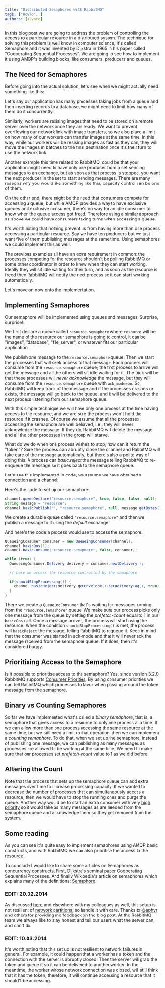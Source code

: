 ```yaml
---
title: "Distributed Semaphores with RabbitMQ"
tags: ["HowTo", ]
authors: [alvaro]
---
```


In this blog post we are going to address the problem of controlling the access to a particular resource in a distributed system. 
The technique for solving this problem is well know in computer science, it's called Semaphore and it was invented by Dijkstra in 1965
in his paper called "Cooperating Sequential Processes". We are going to see how to implement it using AMQP's building blocks, like consumers,
producers and queues. 

<!-- truncate -->

## The Need for Semaphores

Before going into the actual solution, let's see when we might actually need something like this:

Let's say our application has many processes taking jobs from a queue and then inserting records to a database, we might need to limit how many of them do it concurrently.

Similarly, workers are resising images that need to be stored on a remote server over the network once they are ready. We want to prevent overflowing our network link with
image transfers, so we also place a limit on how many of our workers can transfer images at the same time. In this way, while our workers will be resising images as fast
as they can, they will move the images in batches to the final destination once it's their turn to use the network link.

Another example this time related to RabbitMQ, could be that your application might need to have only one producer from a set sending messages to an exchange, but as soon as that process 
is stopped, you want the next producer in the set to start sending messages. There are many reasons why you would like something like this, capacity control can be one of them.

On the other end, there might be the need that consumers compete for accessing a queue, but while AMQP provides a way to have exclusive queues and exclusive consumer, 
there's no way for an idle consumer to know when the queue access got freed. Therefore using a similar approach as above we could have consumers taking turns
when accessing a queue.

It's worth noting that nothing prevent us from having more than one process accessing a particular resource. Say we have ten producers but we just want
five of them publishing messages at the same time. Using semaphores we could implement this as well.

The previous examples all have an extra requirement in common: the processes competing for the resource shouldn't be polling RabbitMQ or some other
coordinator in order to know when they can start working. Ideally they will sit idle waiting for their turn, and as soon as the resource is freed
then RabbitMQ will notify the next process so it can start working automatically.

Let's move on now onto the implementation.

## Implementing Semaphores

Our semaphore will be implemented using queues and messages. Surprise, surprise!.

We first declare a queue called `resource.semaphore` where `resource` will be the name of the resource our semaphore is going to control, it can be "images",
"database", "file_server", or whatever fits our particular application.

We publish *one* message to the `resource.semaphore` queue. Then we start the processes that will seek access to that message. Each process will consume from the 
`resource.semaphore` queue; the first process to arrive will get the message and all the others will sit idle waiting for it. The trick will be that these
processes will *never acknowledge* the message, but they will consume from the `resource.semaphore` queue with `ack_mode=on`. So, RabbitMQ will keep track of the
message and if the processes crashes or exists, the message will go back to the queue, and it will be delivered to the next process listening from our semaphore
queue.

With this simple technique we will have only one process at the time having access to the resource, and we are sure the process won't hold the resource if it crashes.
Of course we assume that all the processes accessing the semaphore are well behaved, i.e.: they will never acknowledge the message. If they do, RabbitMQ will delete
the message and all the other processes in the group will starve.

What do we do when one process wishes to stop, how can it return the "token"? Sure the process can abruptly close the channel and RabbitMQ will take care of the message
automatically, but there's also a polite way of doing this. A process can *basic.reject* the message telling RabbitMQ to re-enqueue the message so it goes back to the
semaphore queue.

Let's see this implemented in code, we assume we have obtained a connection and a channel:

Here's the code to set up our semaphore:

```java
channel.queueDeclare("resource.semaphore", true, false, false, null);
String message = "resource";
channel.basicPublish("", "resource.semaphore", null, message.getBytes());
```

We create a durable queue called `"resource.semaphore"` and then we publish a message to it using the *default* exchange.

And here's the code a process would use to access the semaphore:

```java
QueueingConsumer consumer = new QueueingConsumer(channel);
channel.basicQos(1);
channel.basicConsume("resource.semaphore", false, consumer);

while (true) {
  QueueingConsumer.Delivery delivery = consumer.nextDelivery();

  // here we access the resource controlled by the semaphore.  

  if(shouldStopProcessing()) {
    channel.basicReject(delivery.getEnvelope().getDeliveryTag(), true);
  }
}
```

There we create a `QueueingConsumer` that's waiting for messages coming from the `"resource.semaphore"` queue. We make sure our process picks only 
one message from the queue by setting the *prefetch-count* equal to 1 in our `basicQos` call.  Once a message arrives, the process will start using the resource. 
When the condition `shouldStopProcessing()` is met, the process will `basicReject` the message, telling RabbitMQ to requeue it. Keep in mind that 
the consumer was started in ack-mode and that it will never ack the message received from the semaphore queue. If it does, then it's considered buggy.

## Prioritising Access to the Semaphore

Is it possible to prioritise access to the semaphore? Yes, since version 3.2.0 RabbitMQ supports [Consumer Priorities](/docs/consumer-priority). By using consumer
priorities we can tell RabbitMQ which processes to favor when passing around the token message from the semaphore.

## Binary vs Counting Semaphores

So far we have implemented what's called a *binary semaphore*, that is, a semaphore that gives access to a resource to only one process at a time. If we can allow more than one
process accessing the same resource at the same time, but we still need a limit to that operation, then we can implement a *counting semaphore*. To do that, when we set up the semaphore, 
instead of publishing one message, we can publishing as many messages as processes are allowed to be working at the same time. We need to make sure that our processes set
*prefetch-count* value to 1 as we did before.

## Altering the Count

Note that the process that sets up the semaphore queue can add extra messages over time to increase processing capacity. If we wanted to decrease the number of processes that can
simultaneously access a resource, then we would have to stop the running ones and purge the queue. Another way would be to start an extra consumer with very
[high priority](/docs/consumer-priority) so it would take as many messages as are needed from the semaphore queue and acknowledge them so they get removed from the system.

## Some reading

As you can see it's quite easy to implement semaphores using AMQP basic constructs, and with RabbitMQ we can also prioritise the access to the resource.

To conclude I would like to share some articles on Semaphores as concurrency constructs. First, Dijkstra's seminal paper 
[Cooperating Sequential Processes](http://www.cs.utexas.edu/users/EWD/transcriptions/EWD01xx/EWD123.html). And finally Wikipedia's article on semaphores which explains many of the 
definitions: [Semaphore](https://en.wikipedia.org/wiki/Semaphore_(programming)).

###  EDIT: 20.02.2014 

As discussed [here](https://twitter.com/aphyr/status/436610754083815425) and elsewhere with my colleagues as well, this setup is not resilient of [network partitions](/docs/partitions), so handle it with care. Thanks to [@aphyr](https://twitter.com/aphyr) and others for providing me feedback on the blog post. At the RabbitMQ team we always like to stay honest and tell our users what the server can, and can't do.

###  EDIT: 10.03.2014 

It's worth noting that this set up is not resilient to network failures in general. For example, it could happen that a worker has a token and the connection with the server is abruptly closed. Then the server will grab the token and queue it so it can be delivered to another worker. In the meantime, the worker whose network connection was closed, will still think that it has the token, therefore, it will continue accessing a resource that it should't be accessing.
